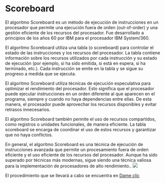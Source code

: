 # Scoreboard
El algoritmo Scoreboard es un método de ejecución de instrucciones en un procesador que permite una ejecución fuera de orden (out-of-order) y una gestión eficiente de los recursos del procesador. Fue desarrollado a principios de los años 60 por IBM para el procesador IBM System/360.

El algoritmo Scoreboard utiliza una tabla (o scoreboard) para controlar el estado de las instrucciones y los recursos del procesador. La tabla contiene información sobre los recursos utilizados por cada instrucción y su estado de ejecución (por ejemplo, si ha sido emitida, si está en espera, si ha terminado, etc.). Cada instrucción se emite en la tabla y se sigue su progreso a medida que se ejecuta.

El algoritmo Scoreboard utiliza técnicas de ejecución especulativa para optimizar el rendimiento del procesador. Esto significa que el procesador puede ejecutar instrucciones en un orden diferente al que aparecen en el programa, siempre y cuando no haya dependencias entre ellas. De esta manera, el procesador puede aprovechar los recursos disponibles y evitar retrasos innecesarios.

El algoritmo Scoreboard también permite el uso de recursos compartidos, como registros o unidades funcionales, de manera eficiente. La tabla scoreboard se encarga de coordinar el uso de estos recursos y garantizar que no haya conflictos.

En general, el algoritmo Scoreboard es una técnica de ejecución de instrucciones avanzada que permite un procesamiento fuera de orden eficiente y el uso eficiente de los recursos del procesador. Aunque ha sido superado por técnicas más modernas, sigue siendo una técnica valiosa para la implementación de procesadores de alto rendimiento..
![](https://www.google.com/url?sa=i&url=https%3A%2F%2Fwww.slideserve.com%2Fdelilah-contreras%2Fescala-o-din-mica-algor-tmo-de-tomasulo&psig=AOvVaw0RQ8a6tv1f7ZFXV3RZU-lI&ust=1678320576129000&source=images&cd=vfe&ved=0CBAQjRxqFwoTCPC9_b-Fy_0CFQAAAAAdAAAAABAJ)

El procedimiento que se llevará a cabo se encuentra en [Dame clic](https://docs.google.com/presentation/d/1FGRxgkCjPfaJseg92u_BhZk9kdQfOzYM/edit?usp=share_link&ouid=102492709230345241811&rtpof=true&sd=true)
